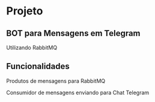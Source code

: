<h1>Projeto</h1>

<h2>BOT para Mensagens em Telegram</h2>

<p>Utilizando RabbitMQ</p>

<h2>Funcionalidades</h2>

<p>Produtos de mensagens para RabbitMQ</p>

<p>Consumidor de mensagens enviando para Chat Telegram</p>
